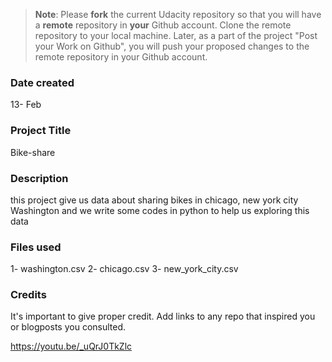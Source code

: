 >**Note**: Please **fork** the current Udacity repository so that you will have a **remote** repository in **your** Github account. Clone the remote repository to your local machine. Later, as a part of the project "Post your Work on Github", you will push your proposed changes to the remote repository in your Github account.

### Date created
13- Feb 
### Project Title
Bike-share 
### Description
this project give us data about sharing bikes in chicago, new york city Washington and we write some codes in python to help us exploring this data
### Files used
1- washington.csv
2- chicago.csv
3- new_york_city.csv
### Credits
It's important to give proper credit. Add links to any repo that inspired you or blogposts you consulted.

https://youtu.be/_uQrJ0TkZlc